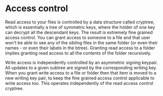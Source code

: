 # Access control

Read access to your files is controlled by a data structure called cryptree, which is essentially a tree of symmetric keys, where the holder of one key can decrypt all the descendant keys. The result is extremely fine grained access control. You can grant access to someone to a file and that user won't be able to see any of the sibling files in the same folder (or even their names - or even their labels in the btree). Granting read access to a folder implies granting read access to all the contents of the folder recursively.

Write access is independently controlled by an asymmetric signing keypair. All updates to a given subtree are signed by the corresponding writing key. When you grant write access to a file or folder then that item is moved to a new writing key pair, to keep the fine grained access control applicable to write access too. This operates independently of the read access control cryptree. 